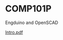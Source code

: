 # COMP101P
Engduino and OpenSCAD

[Intro.pdf](https://github.com/wumengyangok/EngduinoDesign/blob/master/Ccoursework/Documentation/iStep%20User%20Guide.pdf)
